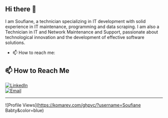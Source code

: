 ## Hi there 👋

I am Soufiane, a technician specializing in IT development with solid experience in IT maintenance, programming and data scraping. I am also a Technician in IT and Network Maintenance and Support, passionate about technological innovation and the development of effective software solutions.


- 📫 How to reach me:


## 📫 How to Reach Me

[![LinkedIn](https://img.shields.io/badge/LINKEDIN-%230077B5?style=for-the-badge&logo=linkedin)](https://www.linkedin.com/in/soufiane-babty-284941209/)  
[![Email](https://img.shields.io/badge/EMAIL-D14836?style=for-the-badge&logo=gmail&logoColor=white)](mailto:babty.soufiane@gmail.com)  

---  

![Profile Views](https://komarev.com/ghpvc/?username=Soufiane Babty&color=blue)

